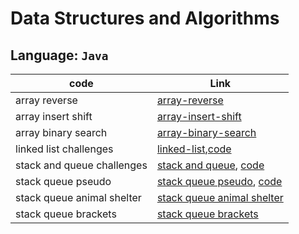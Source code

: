 # Data Structures and Algorithms

## Language: `Java`

| code                | Link                                                                                                                            |
| ------------------- | ------------------------------------------------------------------------------------------------------------------------------- |
| array reverse              | [array-reverse](code_challenges/array-reverse/README.md)             |
| array insert shift         | [array-insert-shift](code_challenges/array-insert-shift/README.md)             |
| array binary search        | [array-binary-search](code_challenges/array-binary-search/README.md)             |
| linked list challenges     | [linked-list](code_challenges/linked-list/README.md),[code](code_challenges/linked-list)             |
| stack and queue challenges | [stack and queue](code_challenges/stack-and-queue/README.md), [code](code_challenges/stack-and-queue) |
| stack queue pseudo | [stack queue pseudo](code_challenges/stack-queue-pseudo/README.md), [code](code_challenges/stack-and-queue/lib/src/main/java/stack/and/queue/structure/PseudoQueue.java) |
| stack queue animal shelter | [stack queue animal shelter](code_challenges/stack-queue-animal-shelter/assets/README.md)|
| stack queue brackets | [stack queue brackets](code_challenges/stack-queue-brackets/README.md)|
